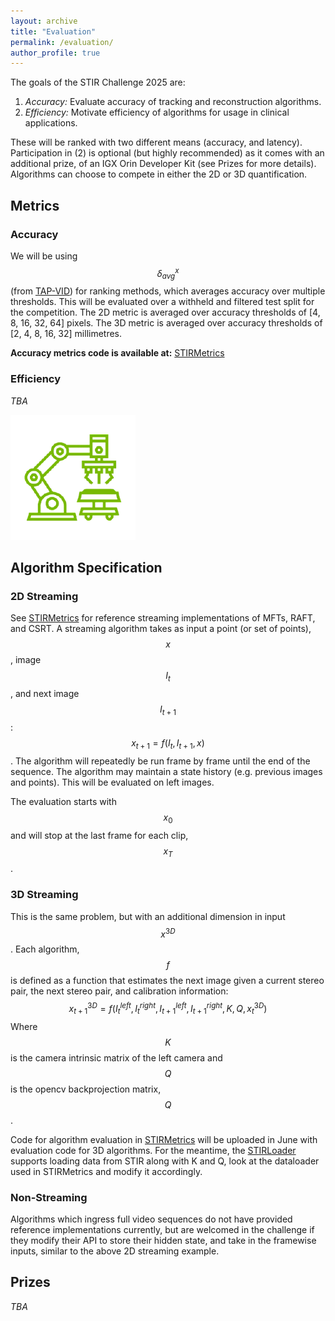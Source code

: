 ```yaml
---
layout: archive
title: "Evaluation"
permalink: /evaluation/
author_profile: true
---
```


The goals of the STIR Challenge 2025 are:

1.   _Accuracy:_ Evaluate accuracy of tracking  and reconstruction algorithms.
2.   _Efficiency:_ Motivate efficiency of algorithms for usage in clinical applications.

These will be ranked with two different means (accuracy, and latency). Participation in (2) is optional (but highly recommended) as it comes with an additional prize, of an IGX Orin Developer Kit (see Prizes for more details). Algorithms can choose to compete in either the 2D or 3D quantification.

## Metrics

### Accuracy

We will be using $$ \delta^x_{avg} $$ (from [TAP-VID](https://tapvid.github.io/)) for ranking methods, which averages accuracy over multiple thresholds. This will be evaluated over a withheld and filtered test split for the competition. The 2D metric is averaged over accuracy thresholds of [4, 8, 16, 32, 64] pixels. The 3D metric is averaged over accuracy thresholds of [2, 4, 8, 16, 32] millimetres.


**Accuracy metrics code is available at:** [STIRMetrics](https://github.com/athaddius/STIRMetrics)

### Efficiency
*TBA*

![Holoscan platform](/images/holoscan.png)

## Algorithm Specification

### 2D Streaming
See [STIRMetrics](https://github.com/athaddius/STIRMetrics) for reference streaming implementations of MFTs, RAFT, and CSRT. A streaming algorithm takes as input a point (or set of points), $$ x $$, image $$ I_t $$, and next image $$ I_{t+1} $$: $$ x_{t+1} = f(I_t, I_{t+1}, x) $$. The algorithm will repeatedly be run frame by frame until the end of the sequence. The algorithm may maintain a state history (e.g. previous images and points). This will be evaluated on left images.

The evaluation starts with $$ x_0 $$ and will stop at the last frame for each clip, $$ x_T $$.

### 3D Streaming

This is the same problem, but with an additional dimension in input $$ x^{3D} $$. Each algorithm, $$ f $$ is defined as a function that estimates the next image given a current stereo pair, the next stereo pair, and calibration information:
$$ x_{t+1}^{3D} = f(I^{left}_t, I^{right}_t, I^{left}_{t+1}, I^{right}_{t+1}, K, Q, x^{3D}_t) $$
Where $$ K $$ is the camera intrinsic matrix of the left camera and $$ Q $$ is the opencv backprojection matrix, $$ Q $$.

Code for algorithm evaluation in [STIRMetrics](https://github.com/athaddius/STIRMetrics) will be uploaded in June with evaluation code for 3D algorithms. For the meantime, the [STIRLoader](https://github.com/athaddius/STIRLoader) supports loading data from STIR along with K and Q, look at the dataloader used in STIRMetrics and modify it accordingly.

### Non-Streaming

Algorithms which ingress full video sequences do not have provided reference implementations currently, but are welcomed in the challenge if they modify their API to store their hidden state, and take in the framewise inputs, similar to the above 2D streaming example.


## Prizes
*TBA*
